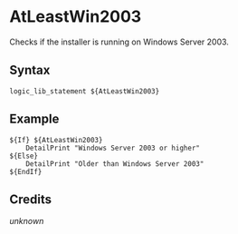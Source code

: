 # AtLeastWin2003

Checks if the installer is running on Windows Server 2003.

## Syntax

	logic_lib_statement ${AtLeastWin2003}

## Example

	${If} ${AtLeastWin2003}
		DetailPrint "Windows Server 2003 or higher"
	${Else}
		DetailPrint "Older than Windows Server 2003"
	${EndIf}

## Credits

*unknown*
